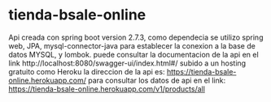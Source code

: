 # tienda-bsale-online

Api creada con spring boot version 2.7.3, como dependecia se utilizo spring web, JPA, mysql-connector-java para establecer la conexion a la base de datos MYSQL, y lombok. puede consultar la documentacion de la api en el link http://localhost:8080/swagger-ui/index.html#/ 
subido a un hosting gratuito como Heroku la direccion de la api es: https://tienda-bsale-online.herokuapp.com/
para consultar los datos de api en el link: https://tienda-bsale-online.herokuapp.com/v1/products/all
